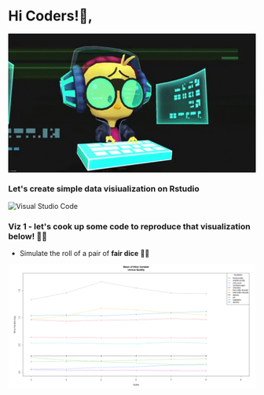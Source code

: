 <p>
  <h1 align="left"><b>Hi Coders!👋,</b></h1>
</p>
<img align="center" alt="GIF" src="https://github.com/DJJamsran/images/blob/main/giphy.gif" width="700"/>

### Let's create simple data visiualization on Rstudio 
<a target="_blank"><img alt="Visual Studio Code" src="https://img.shields.io/badge/Visual%20Studio%20Code-%2312100E.svg?logo=visual-studio-code&style=for-the-badge&logoColor=blue"/></a>

### Viz 1 - let's cook up some code to reproduce that visualization below! 🚀✨
 - Simulate the roll of a pair of **fair dice** 🎲🎲
<img align="center" alt="GIF" src="https://github.com/DJJamsran/images/blob/main/snp1.png" width="700"/>
